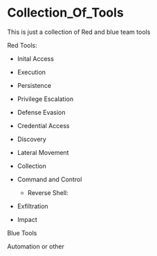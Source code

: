 # Collection_Of_Tools
This is just a collection of Red and blue team tools

Red Tools:
* Inital Access

* Execution

* Persistence

* Privilege Escalation

* Defense Evasion

* Credential Access

* Discovery

* Lateral Movement

* Collection

* Command and Control
  * Reverse Shell:
 
* Exfiltration

* Impact

Blue Tools



Automation or other
